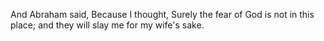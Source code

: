 And Abraham said, Because I thought, Surely the fear of God is not in this place; and they will slay me for my wife's sake.
